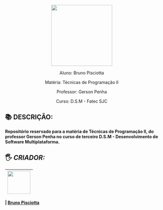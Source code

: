 <p align="center"><img src="https://github.com/bruno-pisciotta281/Index.html/blob/master/img/LOGO.PNG" width="200px;"/></p>


<p align="center">Aluno: Bruno Pisciotta</p>
<p align="center">Matéria: Técnicas de Programação II</p>
<p align="center">Professor: Gerson Penha</p>
<p align="center">Curso: D.S.M - Fatec SJC</p>

## :books: DESCRIÇÃO: 
<b>
Repositório reservado para a matéria de Técnicas de Programação II, do professor Gerson Penha no curso de terceiro D.S.M - Desenvolvimento de Software Multiplataforma.

## <a name="criador">&#128400;</a> *CRIADOR:*


| [<img src="https://github.com/bruno-pisciotta281/Index.html/blob/master/img/me.jpg" width="75px;"/>](https://github.com/guilhermerodz) |
| :------------------------------------------------------------------------------------------------------------------------: |

| [Bruno Pisciotta](https://github.com/bruno-pisciotta281)


